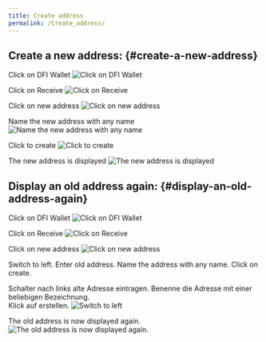 ```yaml
---
title: Create address
permalink: /Create_address/
---
```


## Create a new address: {#create-a-new-address}

Click on DFI Wallet
![Click on DFI Wallet](../media/Bildschirmfoto_2021-03-13_um_23.13.10.png)

Click on Receive
![Click on Receive](../media/Bildschirmfoto_2021-03-13_um_23.13.45.png)

Click on new address
![Click on new address](../media/Bildschirmfoto_2021-03-13_um_23.14.15.png)

Name the new address with any name
![Name the new address with any name](../media/Bildschirmfoto_2021-03-13_um_23.14.42.png)

Click to create
![Click to create](../media/Bildschirmfoto_2021-03-13_um_23.15.19.png)

The new address is displayed
![The new address is displayed](../media/Bildschirmfoto_2021-03-13_um_23.15.57.png)

## Display an old address again: {#display-an-old-address-again}

Click on DFI Wallet
![Click on DFI Wallet](../media/Bildschirmfoto_2021-03-13_um_23.13.10.png)

Click on Receive
![Click on Receive](../media/Bildschirmfoto_2021-03-13_um_23.13.45.png)

Click on new address
![Click on new address](../media/Bildschirmfoto_2021-03-13_um_23.14.15.png)

Switch to left.
Enter old address.
Name the address with any name.
Click on create.

Schalter nach links alte Adresse eintragen.
Benenne die Adresse mit einer beliebigen Bezeichnung.  
Klick auf erstellen.
![Switch to left](../media/Bildschirmfoto_2021-03-13_um_23.24.11.png)

The old address is now displayed again.
![The old address is now displayed again.](../media/Bildschirmfoto_2021-03-13_um_23.25.29.png)
